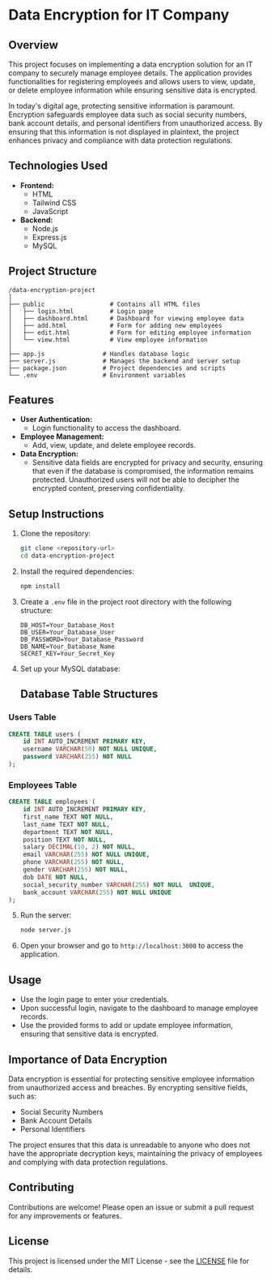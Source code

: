 # Data Encryption for IT Company

## Overview

This project focuses on implementing a data encryption solution for an IT company to securely manage employee details. The application provides functionalities for registering employees and allows users to view, update, or delete employee information while ensuring sensitive data is encrypted.

In today's digital age, protecting sensitive information is paramount. Encryption safeguards employee data such as social security numbers, bank account details, and personal identifiers from unauthorized access. By ensuring that this information is not displayed in plaintext, the project enhances privacy and compliance with data protection regulations.

## Technologies Used

- **Frontend:**
  - HTML
  - Tailwind CSS
  - JavaScript
- **Backend:**
  - Node.js
  - Express.js
  - MySQL

## Project Structure

```
/data-encryption-project
│
├── public                  # Contains all HTML files
│   ├── login.html          # Login page
│   ├── dashboard.html      # Dashboard for viewing employee data
│   ├── add.html            # Form for adding new employees
│   ├── edit.html           # Form for editing employee information
│   └── view.html           # View employee information
│
├── app.js                # Handles database logic
├── server.js             # Manages the backend and server setup
├── package.json          # Project dependencies and scripts
└── .env                  # Environment variables
```

## Features

- **User Authentication:**
  - Login functionality to access the dashboard.
- **Employee Management:**
  - Add, view, update, and delete employee records.
- **Data Encryption:**
  - Sensitive data fields are encrypted for privacy and security, ensuring that even if the database is compromised, the information remains protected. Unauthorized users will not be able to decipher the encrypted content, preserving confidentiality.

## Setup Instructions

1. Clone the repository:

   ```bash
   git clone <repository-url>
   cd data-encryption-project
   ```

2. Install the required dependencies:

   ```bash
   npm install
   ```

3. Create a `.env` file in the project root directory with the following structure:

   ```
   DB_HOST=Your_Database_Host
   DB_USER=Your_Database_User
   DB_PASSWORD=Your_Database_Password
   DB_NAME=Your_Database_Name
   SECRET_KEY=Your_Secret_Key
   ```

4. Set up your MySQL database:
   ## Database Table Structures

### Users Table

```sql
CREATE TABLE users (
    id INT AUTO_INCREMENT PRIMARY KEY,
    username VARCHAR(50) NOT NULL UNIQUE,
    password VARCHAR(255) NOT NULL
);
```

### Employees Table

```sql
CREATE TABLE employees (
    id INT AUTO_INCREMENT PRIMARY KEY,
    first_name TEXT NOT NULL,
    last_name TEXT NOT NULL,
    department TEXT NOT NULL,
    position TEXT NOT NULL,
    salary DECIMAL(10, 2) NOT NULL,
    email VARCHAR(255) NOT NULL UNIQUE,
    phone VARCHAR(255) NOT NULL,
    gender VARCHAR(255) NOT NULL,
    dob DATE NOT NULL,
    social_security_number VARCHAR(255) NOT NULL  UNIQUE,
    bank_account VARCHAR(255) NOT NULL UNIQUE
);
```

5. Run the server:

   ```bash
   node server.js
   ```

6. Open your browser and go to `http://localhost:3000` to access the application.

## Usage

- Use the login page to enter your credentials.
- Upon successful login, navigate to the dashboard to manage employee records.
- Use the provided forms to add or update employee information, ensuring that sensitive data is encrypted.

## Importance of Data Encryption

Data encryption is essential for protecting sensitive employee information from unauthorized access and breaches. By encrypting sensitive fields, such as:

- Social Security Numbers
- Bank Account Details
- Personal Identifiers

The project ensures that this data is unreadable to anyone who does not have the appropriate decryption keys, maintaining the privacy of employees and complying with data protection regulations.

## Contributing

Contributions are welcome! Please open an issue or submit a pull request for any improvements or features.

## License

This project is licensed under the MIT License - see the [LICENSE](LICENSE) file for details.
